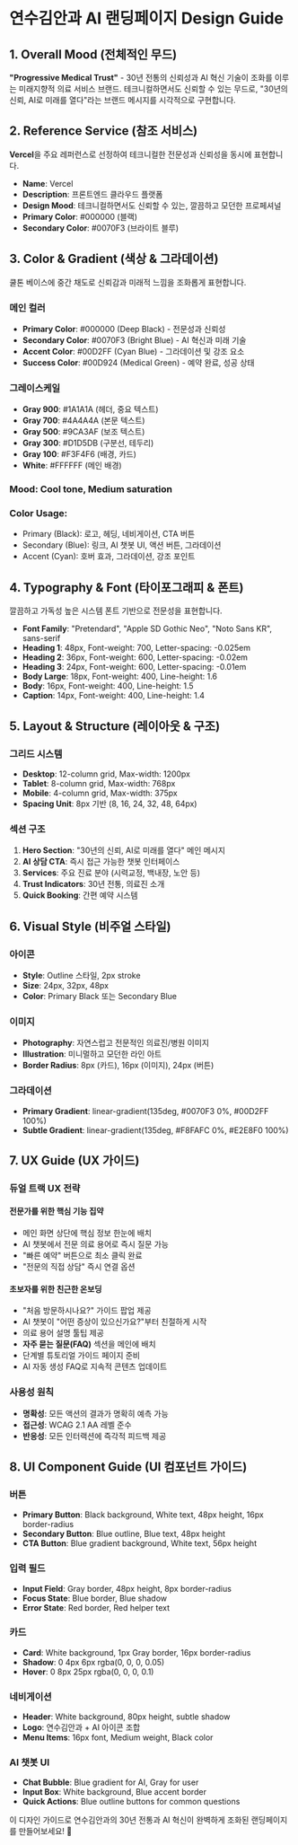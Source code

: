 # 연수김안과 AI 랜딩페이지 Design Guide

## 1. Overall Mood (전체적인 무드)
**"Progressive Medical Trust"** - 30년 전통의 신뢰성과 AI 혁신 기술이 조화를 이루는 미래지향적 의료 서비스 브랜드. 테크니컬하면서도 신뢰할 수 있는 무드로, "30년의 신뢰, AI로 미래를 열다"라는 브랜드 메시지를 시각적으로 구현합니다.

## 2. Reference Service (참조 서비스)
**Vercel**을 주요 레퍼런스로 선정하여 테크니컬한 전문성과 신뢰성을 동시에 표현합니다.
- **Name**: Vercel
- **Description**: 프론트엔드 클라우드 플랫폼
- **Design Mood**: 테크니컬하면서도 신뢰할 수 있는, 깔끔하고 모던한 프로페셔널
- **Primary Color**: #000000 (블랙)
- **Secondary Color**: #0070F3 (브라이트 블루)

## 3. Color & Gradient (색상 & 그라데이션)
쿨톤 베이스에 중간 채도로 신뢰감과 미래적 느낌을 조화롭게 표현합니다.

### 메인 컬러
- **Primary Color**: #000000 (Deep Black) - 전문성과 신뢰성
- **Secondary Color**: #0070F3 (Bright Blue) - AI 혁신과 미래 기술
- **Accent Color**: #00D2FF (Cyan Blue) - 그라데이션 및 강조 요소
- **Success Color**: #00D924 (Medical Green) - 예약 완료, 성공 상태

### 그레이스케일
- **Gray 900**: #1A1A1A (헤더, 중요 텍스트)
- **Gray 700**: #4A4A4A (본문 텍스트)
- **Gray 500**: #9CA3AF (보조 텍스트)
- **Gray 300**: #D1D5DB (구분선, 테두리)
- **Gray 100**: #F3F4F6 (배경, 카드)
- **White**: #FFFFFF (메인 배경)

### **Mood**: Cool tone, Medium saturation
### **Color Usage**: 
- Primary (Black): 로고, 헤딩, 네비게이션, CTA 버튼
- Secondary (Blue): 링크, AI 챗봇 UI, 액션 버튼, 그라데이션
- Accent (Cyan): 호버 효과, 그라데이션, 강조 포인트

## 4. Typography & Font (타이포그래피 & 폰트)
깔끔하고 가독성 높은 시스템 폰트 기반으로 전문성을 표현합니다.

- **Font Family**: "Pretendard", "Apple SD Gothic Neo", "Noto Sans KR", sans-serif
- **Heading 1**: 48px, Font-weight: 700, Letter-spacing: -0.025em
- **Heading 2**: 36px, Font-weight: 600, Letter-spacing: -0.02em
- **Heading 3**: 24px, Font-weight: 600, Letter-spacing: -0.01em
- **Body Large**: 18px, Font-weight: 400, Line-height: 1.6
- **Body**: 16px, Font-weight: 400, Line-height: 1.5
- **Caption**: 14px, Font-weight: 400, Line-height: 1.4

## 5. Layout & Structure (레이아웃 & 구조)
### 그리드 시스템
- **Desktop**: 12-column grid, Max-width: 1200px
- **Tablet**: 8-column grid, Max-width: 768px  
- **Mobile**: 4-column grid, Max-width: 375px
- **Spacing Unit**: 8px 기반 (8, 16, 24, 32, 48, 64px)

### 섹션 구조
1. **Hero Section**: "30년의 신뢰, AI로 미래를 열다" 메인 메시지
2. **AI 상담 CTA**: 즉시 접근 가능한 챗봇 인터페이스
3. **Services**: 주요 진료 분야 (시력교정, 백내장, 노안 등)
4. **Trust Indicators**: 30년 전통, 의료진 소개
5. **Quick Booking**: 간편 예약 시스템

## 6. Visual Style (비주얼 스타일)
### 아이콘
- **Style**: Outline 스타일, 2px stroke
- **Size**: 24px, 32px, 48px
- **Color**: Primary Black 또는 Secondary Blue

### 이미지
- **Photography**: 자연스럽고 전문적인 의료진/병원 이미지
- **Illustration**: 미니멀하고 모던한 라인 아트
- **Border Radius**: 8px (카드), 16px (이미지), 24px (버튼)

### 그라데이션
- **Primary Gradient**: linear-gradient(135deg, #0070F3 0%, #00D2FF 100%)
- **Subtle Gradient**: linear-gradient(135deg, #F8FAFC 0%, #E2E8F0 100%)

## 7. UX Guide (UX 가이드)
### **듀얼 트랙 UX 전략**

#### **전문가를 위한 핵심 기능 집약**
- 메인 화면 상단에 핵심 정보 한눈에 배치
- AI 챗봇에서 전문 의료 용어로 즉시 질문 가능
- "빠른 예약" 버튼으로 최소 클릭 완료
- "전문의 직접 상담" 즉시 연결 옵션

#### **초보자를 위한 친근한 온보딩**
- "처음 방문하시나요?" 가이드 팝업 제공
- AI 챗봇이 "어떤 증상이 있으신가요?"부터 친절하게 시작
- 의료 용어 설명 툴팁 제공
- **자주 묻는 질문(FAQ)** 섹션을 메인에 배치
- 단계별 튜토리얼 가이드 페이지 준비
- AI 자동 생성 FAQ로 지속적 콘텐츠 업데이트

### 사용성 원칙
- **명확성**: 모든 액션의 결과가 명확히 예측 가능
- **접근성**: WCAG 2.1 AA 레벨 준수
- **반응성**: 모든 인터랙션에 즉각적 피드백 제공

## 8. UI Component Guide (UI 컴포넌트 가이드)

### 버튼
- **Primary Button**: Black background, White text, 48px height, 16px border-radius
- **Secondary Button**: Blue outline, Blue text, 48px height
- **CTA Button**: Blue gradient background, White text, 56px height

### 입력 필드
- **Input Field**: Gray border, 48px height, 8px border-radius
- **Focus State**: Blue border, Blue shadow
- **Error State**: Red border, Red helper text

### 카드
- **Card**: White background, 1px Gray border, 16px border-radius
- **Shadow**: 0 4px 6px rgba(0, 0, 0, 0.05)
- **Hover**: 0 8px 25px rgba(0, 0, 0, 0.1)

### 네비게이션
- **Header**: White background, 80px height, subtle shadow
- **Logo**: 연수김안과 + AI 아이콘 조합
- **Menu Items**: 16px font, Medium weight, Black color

### AI 챗봇 UI
- **Chat Bubble**: Blue gradient for AI, Gray for user
- **Input Box**: White background, Blue accent border
- **Quick Actions**: Blue outline buttons for common questions

이 디자인 가이드로 연수김안과의 30년 전통과 AI 혁신이 완벽하게 조화된 랜딩페이지를 만들어보세요! 🚀